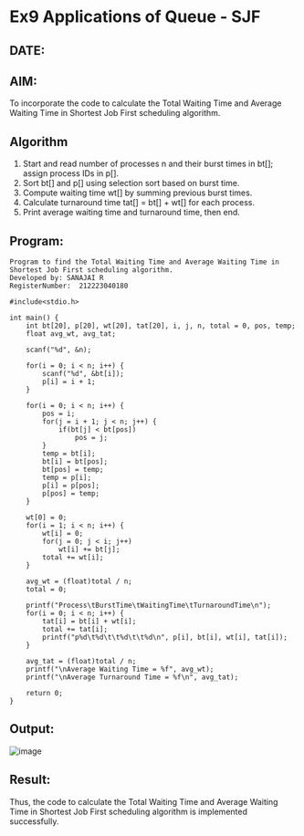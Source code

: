# Ex9 Applications of Queue - SJF
## DATE:
## AIM:
To incorporate the code to calculate the Total Waiting Time and Average Waiting Time in Shortest Job First scheduling algorithm.
## Algorithm
1. Start and read number of processes n and their burst times in bt[]; assign process IDs in p[].
2. Sort bt[] and p[] using selection sort based on burst time.
3. Compute waiting time wt[] by summing previous burst times.
4. Calculate turnaround time tat[] = bt[] + wt[] for each process.
5. Print average waiting time and turnaround time, then end.

## Program:
```
Program to find the Total Waiting Time and Average Waiting Time in Shortest Job First scheduling algorithm.
Developed by: SANAJAI R
RegisterNumber:  212223040180

#include<stdio.h>

int main() {
    int bt[20], p[20], wt[20], tat[20], i, j, n, total = 0, pos, temp;
    float avg_wt, avg_tat;
    
    scanf("%d", &n);
    
    for(i = 0; i < n; i++) {
        scanf("%d", &bt[i]);
        p[i] = i + 1;
    }
    
    for(i = 0; i < n; i++) {
        pos = i;
        for(j = i + 1; j < n; j++) {
            if(bt[j] < bt[pos])
                pos = j;
        }
        temp = bt[i];
        bt[i] = bt[pos];
        bt[pos] = temp;
        temp = p[i];
        p[i] = p[pos];
        p[pos] = temp;
    }
    
    wt[0] = 0;
    for(i = 1; i < n; i++) {
        wt[i] = 0;
        for(j = 0; j < i; j++)
            wt[i] += bt[j];
        total += wt[i];
    }
    
    avg_wt = (float)total / n;
    total = 0;
    
    printf("Process\tBurstTime\tWaitingTime\tTurnaroundTime\n");
    for(i = 0; i < n; i++) {
        tat[i] = bt[i] + wt[i];
        total += tat[i];
        printf("p%d\t%d\t\t%d\t\t%d\n", p[i], bt[i], wt[i], tat[i]);
    }
    
    avg_tat = (float)total / n;
    printf("\nAverage Waiting Time = %f", avg_wt);
    printf("\nAverage Turnaround Time = %f\n", avg_tat);
    
    return 0;
}
```

## Output:
![image](https://github.com/user-attachments/assets/942c1af0-6ed8-43b8-b333-a09ad0506b42)



## Result:
Thus, the code to calculate the Total Waiting Time and Average Waiting Time in Shortest Job First scheduling algorithm is implemented successfully.
